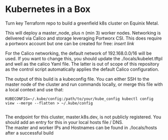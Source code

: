 # Kubernetes in a Box

Turn key Terraform repo to build a greenfield k8s cluster on Equinix Metal.  

This will deploy a master_node, plus n (min 3) worker nodes.  Networking is delivered via Calico and storage leveraging Portworx CSI.  This does require a portworx account but one can be created for free: *insert link*

For the Calico networking, the default network of 192.168.0.0/16 will be used.  If you want to change this, you should update the ./locals/kubelet.tftpl and well as the calico Yaml file.  The latter is out of scope of this repository as the control script automatically applies the default Calico configuration.


The output of this build is a kubeconfig file.  You can either SSH to the master node of the cluster and run commands locally, or merge this file with a local context and use that:

```console
KUBECONFIG=~/.kube/config:/path/to/your/kube_config kubectl config view --merge --flatten > ~/.kube/config
```
```console

```

The endpoint for this cluster, master.k8s.dev, is not publicly registered.  You should add an entry for this in your local hosts file / DNS.  
The master and worker IPs and Hostnames can be found in ./locals/hosts after a successful build
